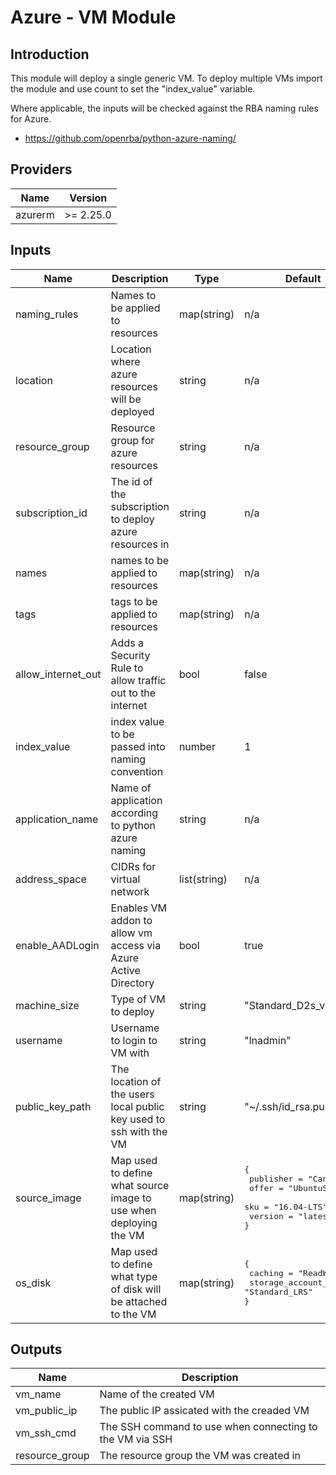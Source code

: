 # Azure - VM Module

## Introduction

This module will deploy a single generic VM. To deploy multiple VMs import the module and use count to set the "index_value" variable.

Where applicable, the inputs will be checked against the RBA naming rules for Azure.

- https://github.com/openrba/python-azure-naming/<br />

<!--- BEGIN_TF_DOCS --->
## Providers

| Name | Version |
|------|---------|
| azurerm | >= 2.25.0 |

## Inputs

| Name | Description | Type | Default | Required |
|------|-------------|------|---------|:-----:|
| naming_rules | Names to be applied to resources | map(string) | n/a | yes |
| location | Location where azure resources will be deployed | string | n/a | yes |
| resource_group | Resource group for azure resources | string | n/a | yes |
| subscription_id | The id of the subscription to deploy azure resources in | string | n/a | yes |
| names | names to be applied to resources | map(string) | n/a | yes |
| tags | tags to be applied to resources | map(string) | n/a | yes |
| allow_internet_out | Adds a Security Rule to allow traffic out to the internet | bool | false | no |
| index_value | index value to be passed into naming convention | number | 1 | no |
| application_name | Name of application according to python azure naming | string | n/a | yes |
| address_space | CIDRs for virtual network | list(string) | n/a | yes |
| enable_AADLogin | Enables VM addon to allow vm access via Azure Active Directory | bool | true | no |
| machine_size | Type of VM to deploy | string | "Standard_D2s_v3" | no |
| username | Username to login to VM with | string | "lnadmin" | no |
| public_key_path | The location of the users local public key used to ssh with the VM | string | "~/.ssh/id_rsa.pub" | no |
| source_image | Map used to define what source image to use when deploying the VM | map(string) | <pre>{<br>                  publisher = "Canonical"<br>                  offer = "UbuntuServer"<br>                  sku = "16.04-LTS"<br>                  version = "latest"<br>}</pre> | no |
| os_disk | Map used to define what type of disk will be attached to the VM | map(string) | <pre>{<br>                  caching = "ReadWrite"<br>                  storage_account_type = "Standard_LRS"<br>}</pre> | no |

## Outputs

| Name | Description |
|------|-------------|
| vm_name | Name of the created VM |
| vm_public_ip | The public IP assicated with the creaded VM |
| vm_ssh_cmd | The SSH command to use when connecting to the VM via SSH |
| resource_group | The resource group the VM was created in |
<!--- END_TF_DOCS --->
